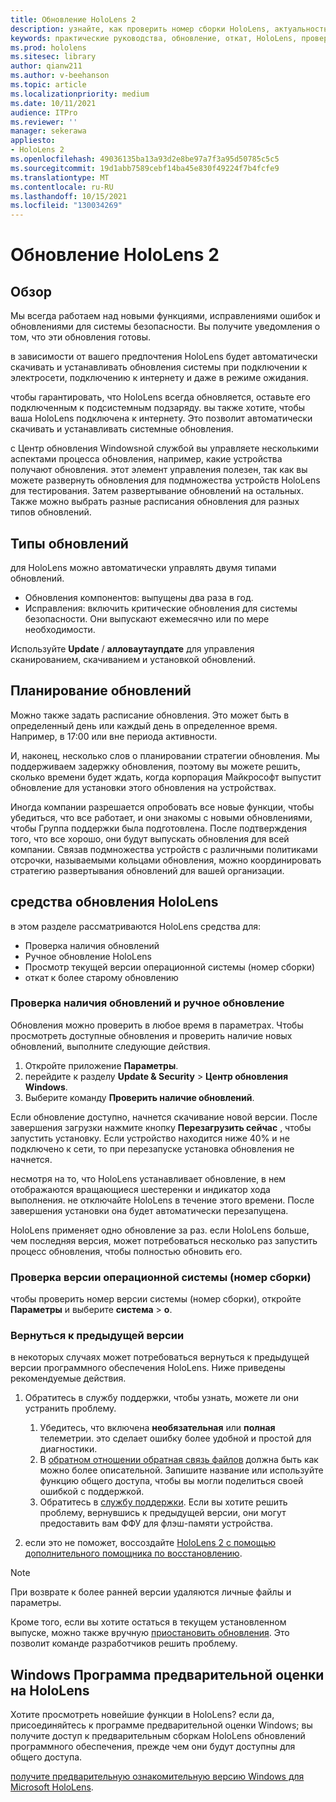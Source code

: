 ```yaml
---
title: Обновление HoloLens 2
description: узнайте, как проверить номер сборки HoloLens, актуальность обновлений устройств, присоединиться к программе "предварительные оценки" и выполнить откат обновлений.
keywords: практические руководства, обновление, откат, HoloLens, проверка сборки, номер сборки
ms.prod: hololens
ms.sitesec: library
author: qianw211
ms.author: v-beehanson
ms.topic: article
ms.localizationpriority: medium
ms.date: 10/11/2021
audience: ITPro
ms.reviewer: ''
manager: sekerawa
appliesto:
- HoloLens 2
ms.openlocfilehash: 49036135ba13a93d2e8be97a7f3a95d50785c5c5
ms.sourcegitcommit: 19d1abb7589cebf14ba45e830f49224f7b4fcfe9
ms.translationtype: MT
ms.contentlocale: ru-RU
ms.lasthandoff: 10/15/2021
ms.locfileid: "130034269"
---
```

# <a name="update-hololens-2"></a>Обновление HoloLens 2

## <a name="overview"></a>Обзор

Мы всегда работаем над новыми функциями, исправлениями ошибок и обновлениями для системы безопасности. Вы получите уведомления о том, что эти обновления готовы.

в зависимости от вашего предпочтения HoloLens будет автоматически скачивать и устанавливать обновления системы при подключении к электросети, подключению к интернету и даже в режиме ожидания.

чтобы гарантировать, что HoloLens всегда обновляется, оставьте его подключенным к подсистемным подзаряду. вы также хотите, чтобы ваша HoloLens подключена к интернету. Это позволит автоматически скачивать и устанавливать системные обновления. 

с Центр обновления Windowsной службой вы управляете несколькими аспектами процесса обновления, например, какие устройства получают обновления. этот элемент управления полезен, так как вы можете развернуть обновления для подмножества устройств HoloLens для тестирования. Затем развертывание обновлений на остальных. Также можно выбрать разные расписания обновления для разных типов обновлений.

## <a name="types-of-updates"></a>Типы обновлений

для HoloLens можно автоматически управлять двумя типами обновлений.

- Обновления компонентов: выпущены два раза в год.
- Исправления: включить критические обновления для системы безопасности. Они выпускают ежемесячно или по мере необходимости.

Используйте **Update** / **алловаутаупдате** для управления сканированием, скачиванием и установкой обновлений. 

## <a name="scheduling-updates"></a>Планирование обновлений

Можно также задать расписание обновления. Это может быть в определенный день или каждый день в определенное время. Например, в 17:00 или вне периода активности.

И, наконец, несколько слов о планировании стратегии обновления. Мы поддерживаем задержку обновления, поэтому вы можете решить, сколько времени будет ждать, когда корпорация Майкрософт выпустит обновление для установки этого обновления на устройствах.

Иногда компании разрешается опробовать все новые функции, чтобы убедиться, что все работает, и они знакомы с новыми обновлениями, чтобы Группа поддержки была подготовлена. После подтверждения того, что все хорошо, они будут выпускать обновления для всей компании. Связав подмножества устройств с различными политиками отсрочки, называемыми кольцами обновления, можно координировать стратегию развертывания обновлений для вашей организации.

## <a name="hololens-update-tools"></a>средства обновления HoloLens

в этом разделе рассматриваются HoloLens средства для:

- Проверка наличия обновлений
- Ручное обновление HoloLens
- Просмотр текущей версии операционной системы (номер сборки)
- откат к более старому обновлению

### <a name="check-for-updates-and-manually-update"></a>Проверка наличия обновлений и ручное обновление

Обновления можно проверить в любое время в параметрах.  Чтобы просмотреть доступные обновления и проверить наличие новых обновлений, выполните следующие действия.

1. Откройте приложение **Параметры**.
1. перейдите к разделу **Update & Security**  >  **Центр обновления Windows**.
1. Выберите команду **Проверить наличие обновлений**.

Если обновление доступно, начнется скачивание новой версии. После завершения загрузки нажмите кнопку **Перезагрузить сейчас** , чтобы запустить установку. Если устройство находится ниже 40% и не подключено к сети, то при перезапуске установка обновления не начнется.

несмотря на то, что HoloLens устанавливает обновление, в нем отображаются вращающиеся шестеренки и индикатор хода выполнения. не отключайте HoloLens в течение этого времени. После завершения установки она будет автоматически перезапущена.

HoloLens применяет одно обновление за раз.  если HoloLens больше, чем последняя версия, может потребоваться несколько раз запустить процесс обновления, чтобы полностью обновить его.

### <a name="check-your-operating-system-version-build-number"></a>Проверка версии операционной системы (номер сборки)

чтобы проверить номер версии системы (номер сборки), откройте **Параметры** и выберите **система**  >  **о**.

### <a name="go-back-to-a-previous-version"></a>Вернуться к предыдущей версии

в некоторых случаях может потребоваться вернуться к предыдущей версии программного обеспечения HoloLens. Ниже приведены рекомендуемые действия.

1. Обратитесь в службу поддержки, чтобы узнать, можете ли они устранить проблему.
    1. Убедитесь, что включена **необязательная** или **полная** телеметрии. это сделает ошибку более удобной и простой для диагностики.
    1. В [обратном отношении обратная связь файлов](hololens-feedback.md) должна быть как можно более описательной. Запишите название или используйте функцию общего доступа, чтобы вы могли поделиться своей ошибкой с поддержкой.
    1. Обратитесь в [службу поддержки](https://aka.ms/hlsupport). Если вы хотите решить проблему, вернувшись к предыдущей версии, они могут предоставить вам ФФУ для флэш-памяти устройства.

1. если это не поможет, воссоздайте [HoloLens 2 с помощью дополнительного помощника по восстановлению](hololens-recovery.md#clean-reflash-the-device).

> [!NOTE]
> При возврате к более ранней версии удаляются личные файлы и параметры.

Кроме того, если вы хотите остаться в текущем установленном выпуске, можно также вручную [приостановить обновления](hololens-updates.md#pause-updates-via-device). Это позволит команде разработчиков решить проблему.

## <a name="windows-insider-program-on-hololens"></a>Windows Программа предварительной оценки на HoloLens

Хотите просмотреть новейшие функции в HoloLens?  если да, присоединяйтесь к программе предварительной оценки Windows; вы получите доступ к предварительным сборкам HoloLens обновлений программного обеспечения, прежде чем они будут доступны для общего доступа.

[получите предварительную ознакомительную версию Windows для Microsoft HoloLens](hololens-insider.md).
